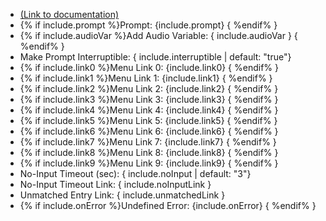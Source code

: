 - [(Link to documentation)](https://help.webex.com/en-us/article/n5595zd/Webex-Contact-Center-Setup-and-Administration-Guide#Cisco_Concept.dita_8a8f0369-60b9-4d31-af05-9338f7aa54be)
- {% if include.prompt %}Prompt: {include.prompt} { %endif% }
- {% if include.audioVar %}Add Audio Variable: { include.audioVar } { %endif% }
- Make Prompt Interruptible: { include.interruptible | default: "true"}
- {% if include.link0 %}Menu Link 0: {include.link0} { %endif% }
- {% if include.link1 %}Menu Link 1: {include.link1} { %endif% }
- {% if include.link2 %}Menu Link 2: {include.link2} { %endif% }
- {% if include.link3 %}Menu Link 3: {include.link3} { %endif% }
- {% if include.link4 %}Menu Link 4: {include.link4} { %endif% }
- {% if include.link5 %}Menu Link 5: {include.link5} { %endif% }
- {% if include.link6 %}Menu Link 6: {include.link6} { %endif% }
- {% if include.link7 %}Menu Link 7: {include.link7} { %endif% }
- {% if include.link8 %}Menu Link 8: {include.link8} { %endif% }
- {% if include.link9 %}Menu Link 9: {include.link9} { %endif% }
- No-Input Timeout (sec): { include.noInput | default: "3"} 
- No-Input Timeout Link: { include.noInputLink  }
- Unmatched Entry Link: { include.unmatchedLink }
- {% if include.onError %}Undefined Error: {include.onError} { %endif% }

